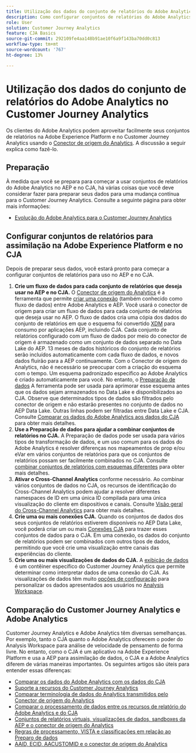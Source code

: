 ```yaml
---
title: Utilização dos dados do conjunto de relatórios do Adobe Analytics no Customer Journey Analytics
description: Como configurar conjuntos de relatórios do Adobe Analytics para assimilação no AEP e CJA
role: User
solution: Customer Journey Analytics
feature: CJA Basics
source-git-commit: 292109fe4aa148b91ae10f6a9f143ba70dd0c813
workflow-type: tm+mt
source-wordcount: '767'
ht-degree: 13%

---
```



# Utilização dos dados do conjunto de relatórios do Adobe Analytics no Customer Journey Analytics

Os clientes do Adobe Analytics podem aproveitar facilmente seus conjuntos de relatórios na Adobe Experience Platform e no Customer Journey Analytics usando o [Conector de origem do Analytics](https://experienceleague.adobe.com/docs/experience-platform/sources/connectors/adobe-applications/analytics.html?lang=pt-BR). A discussão a seguir explica como fazê-lo.

## Preparação

À medida que você se prepara para começar a usar conjuntos de relatórios do Adobe Analytics no AEP e no CJA, há várias coisas que você deve considerar fazer para preparar seus dados para uma mudança contínua para o Customer Journey Analytics. Consulte a seguinte página para obter mais informações:

* [Evolução do Adobe Analytics para o Customer Journey Analytics](/help/getting-started/aa-to-cja.md)

## Configurar conjuntos de relatórios para assimilação na Adobe Experience Platform e no CJA

Depois de preparar seus dados, você estará pronto para começar a configurar conjuntos de relatórios para uso no AEP e no CJA.

1. **Crie um fluxo de dados para cada conjunto de relatórios que deseja usar no AEP e no CJA.** O [Conector de origem do Analytics](https://experienceleague.adobe.com/docs/experience-platform/sources/connectors/adobe-applications/analytics.html?lang=en) é a ferramenta que permite [criar uma conexão](/help/connections/create-connection.md) (também conhecido como fluxo de dados) entre Adobe Analytics e AEP. Você usará o conector de origem para criar um fluxo de dados para cada conjunto de relatórios que deseja usar no AEP. O fluxo de dados cria uma cópia dos dados do conjunto de relatórios em que o esquema foi convertido  [XDM](https://experienceleague.adobe.com/docs/platform-learn/tutorials/schemas/schemas-and-experience-data-model.html?lang=pt-BR) para consumo por aplicações AEP, incluindo CJA. Cada conjunto de relatórios configurado com um fluxo de dados por meio do conector de origem é armazenado como um conjunto de dados separado no Data Lake do AEP. 13 meses de dados históricos do conjunto de relatórios serão incluídos automaticamente com cada fluxo de dados, e novos dados fluirão para a AEP continuamente. Com o Conector de origem do Analytics, não é necessário se preocupar com a criação do esquema com o tempo. Um esquema padronizado específico ao Adobe Analytics é criado automaticamente para você. No entanto, o [Preparação de dados](https://experienceleague.adobe.com/docs/experience-platform/data-prep/home.html?lang=pt-BR) A ferramenta pode ser usada para aprimorar esse esquema antes que os dados sejam armazenados no Data Lake e disponibilizados ao CJA. Observe que determinados tipos de dados são filtrados pelo conector de origem e não estarão presentes no conjunto de dados no AEP Data Lake. Outras linhas podem ser filtradas entre Data Lake e CJA. Consulte [Comparar os dados do Adobe Analytics aos dados do CJA](/help/troubleshooting/compare.md) para obter mais detalhes.
1. **Use a Preparação de dados para ajudar a combinar conjuntos de relatórios no CJA.** A Preparação de dados pode ser usada para vários tipos de transformação de dados, e um uso comum para os dados do Adobe Analytics é resolver diferenças nos mapeamentos de prop e/ou eVar em vários conjuntos de relatórios para que os conjuntos de relatórios possam ser facilmente combinados no CJA. Consulte [combinar conjuntos de relatórios com esquemas diferentes](/help/use-cases/combine-report-suites.md) para obter mais detalhes.
1. **Ativar o Cross-Channel Analytics** conforme necessário. Ao combinar vários conjuntos de dados no CJA, os recursos de identificação do Cross-Channel Analytics podem ajudar a resolver diferentes namespaces de ID em uma única ID compilada para uma única visualização do cliente em dispositivos e canais. Consulte [Visão geral do Cross-Channel Analytics](/help/connections/cca/overview.md) para obter mais detalhes.
1. **Crie uma ou mais conexões CJA.** Quando os conjuntos de dados dos seus conjuntos de relatórios estiverem disponíveis no AEP Data Lake, você poderá criar um ou mais [Conexões CJA](/help/connections/overview.md) para trazer esses conjuntos de dados para o CJA. Em uma conexão, os dados do conjunto de relatórios podem ser combinados com outros tipos de dados, permitindo que você crie uma visualização entre canais das experiências do cliente.
1. **Crie uma ou mais visualizações de dados do CJA.** A [exibição de dados](/help/data-views/data-views.md) é um contêiner específico do Customer Journey Analytics que permite determinar como interpretar dados de uma conexão do CJA. As visualizações de dados têm muito [opções de configuração](/help/data-views/create-dataview.md) para personalizar os dados apresentados aos usuários no [Analysis Workspace](/help/analysis-workspace/home.md).

## Comparação do Customer Journey Analytics e Adobe Analytics

Customer Journey Analytics e Adobe Analytics têm diversas semelhanças. Por exemplo, tanto o CJA quanto o Adobe Analytics oferecem o poder do Analysis Workspace para análise de velocidade de pensamento de forma livre. No entanto, como o CJA é um aplicativo na Adobe Experience Platform e usa a AEP para assimilação de dados, o CJA e a Adobe Analytics diferem de várias maneiras importantes. Os seguintes artigos são úteis para entender essas diferenças:

* [Comparar os dados do Adobe Analytics com os dados do CJA](/help/troubleshooting/compare.md)
* [Suporte a recursos do Customer Journey Analytics](/help/getting-started/aa-vs-cja/cja-aa.md)
* [Comparar terminologia de dados do Analytics transmitidos pelo Conector de origem do Analytics](/help/getting-started/aa-vs-cja/terminology.md)
* [Comparar o processamento de dados entre os recursos de relatório do Adobe Analytics e do CJA](/help/getting-started/aa-vs-cja/data-processing-comparisons.md)
* [Conjuntos de relatórios virtuais, visualizações de dados, sandboxes da AEP e o conector de origem do Analytics](/help/getting-started/aa-vs-cja/vrs-dataview-sandbox-adc.md)
* [Regras de processamento, VISTA e classificações em relação ao Preparo de dados](/help/getting-started/aa-vs-cja/pr-vista-dataprep.md)
* [AAID, ECID, AACUSTOMID e o conector de origem do Analytics](/help/getting-started/aa-vs-cja/aaid-ecid-adc.md)
